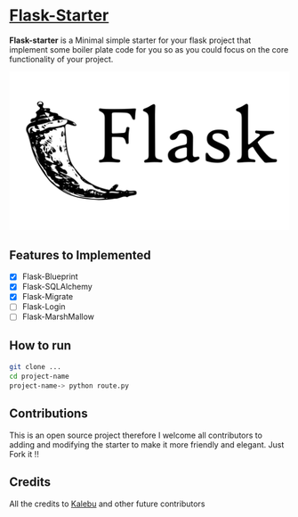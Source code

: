 # [Flask-Starter](#)

**Flask-starter** is a Minimal simple starter for your flask project that implement some boiler plate code for you so as you could focus on the core functionality of your project.

<img src="flask.webp">

## Features to Implemented

- [x] Flask-Blueprint
- [x] Flask-SQLAlchemy
- [x] Flask-Migrate
- [ ] Flask-Login
- [ ] Flask-MarshMallow

## How to run

```bash
git clone ...
cd project-name
project-name-> python route.py
```

## Contributions

This is an open source project therefore I welcome all contributors to adding and modifying the starter to make it more friendly and elegant. Just Fork it !!

## Credits

All the credits to [Kalebu](https://github.com/kalebu) and other future contributors
